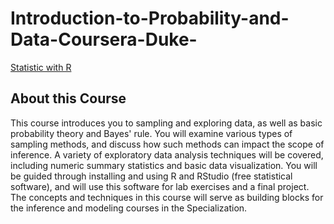 # Introduction-to-Probability-and-Data-Coursera-Duke-

[Statistic with R](https://www.coursera.org/learn/probability-intro/home/info)

## About this Course
This course introduces you to sampling and exploring data, as well as basic probability theory and Bayes' rule. You will examine various types of sampling methods, and discuss how such methods can impact the scope of inference. A variety of exploratory data analysis techniques will be covered, including numeric summary statistics and basic data visualization. You will be guided through installing and using R and RStudio (free statistical software), and will use this software for lab exercises and a final project. The concepts and techniques in this course will serve as building blocks for the inference and modeling courses in the Specialization.